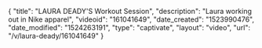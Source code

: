 {
    "title": "LAURA DEADY'S Workout Session",
    "description": "Laura working out in Nike apparel",
    "videoid": "161041649",
    "date_created": "1523990476",
    "date_modified": "1524263191",
    "type": "captivate",
    "layout": "video",
    "url": "\/v\/laura-deady\/161041649"
}